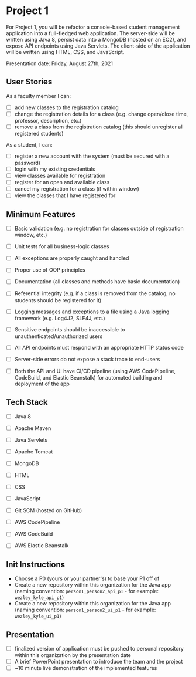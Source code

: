 # Project 1
For Project 1, you will be refactor a console-based student management application into a full-fledged web application. The server-side will be written using Java 8, persist data into a MongoDB (hosted on an EC2), and expose API endpoints using Java Servlets. The client-side of the application will be written using HTML, CSS, and JavaScript.


Presentation date: Friday, August 27th, 2021


## User Stories

As a faculty member I can:
- [ ] add new classes to the registration catalog
- [ ] change the registration details for a class (e.g. change open/close time, professor, description, etc.)
- [ ] remove a class from the registration catalog (this should unregister all registered students)

As a student, I can:
- [ ] register a new account with the system (must be secured with a password)
- [ ] login with my existing credentials
- [ ] view classes available for registration
- [ ] register for an open and available class
- [ ] cancel my registration for a class (if within window)
- [ ] view the classes that I have registered for

## Minimum Features
- [ ] Basic validation (e.g. no registration for classes outside of registration window, etc.) 
- [ ] Unit tests for all business-logic classes
- [ ] All exceptions are properly caught and handled
- [ ] Proper use of OOP principles
- [ ] Documentation (all classes and methods have basic documentation)
- [ ] Referential integrity (e.g. if a class is removed from the catalog, no students should be registered for it)
- [ ] Logging messages and exceptions to a file using a Java logging framework (e.g. Log4J2, SLF4J, etc.)
- [ ] Sensitive endpoints should be inaccessible to unauthenticated/unauthorized users
- [ ] All API endpoints must respond with an appropriate HTTP status code
- [ ] Server-side errors do not expose a stack trace to end-users
- [ ] Both the API and UI have CI/CD pipeline (using AWS CodePipeline, CodeBuild, and Elastic Beanstalk) for automated building and deployment of the app


## Tech Stack
- [ ] Java 8
- [ ] Apache Maven
- [ ] Java Servlets
- [ ] Apache Tomcat
- [ ] MongoDB
- [ ] HTML
- [ ] CSS
- [ ] JavaScript
- [ ] Git SCM (hosted on GitHub)
- [ ] AWS CodePipeline
- [ ] AWS CodeBuild
- [ ] AWS Elastic Beanstalk


## Init Instructions
- Choose a P0 (yours or your partner's) to base your P1 off of
- Create a new repository within this organization for the Java app (naming convention: `person1_person2_api_p1` - for example: `wezley_kyle_api_p1`)
- Create a new repository within this organization for the Java app (naming convention: `person1_person2_ui_p1` - for example: `wezley_kyle_ui_p1`)


## Presentation
- [ ] finalized version of application must be pushed to personal repository within this organization by the presentation date
- [ ] A brief PowerPoint presentation to introduce the team and the project
- [ ] ~10 minute live demonstration of the implemented features
